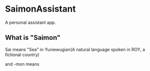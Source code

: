# SaimonAssistant

A personal assistant app. 

## What is "Saimon"
Sai means "Sea" in Yuniewugian(A natural language spoken in ROY, a fictional country)

and -mon means 
